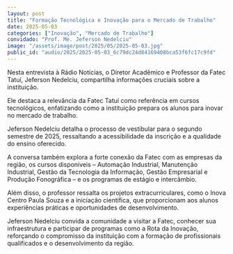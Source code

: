 ```yaml
---
layout: post
title: "Formação Tecnológica e Inovação para o Mercado de Trabalho"
date: 2025-05-03
categories: ["Inovação", "Mercado de Trabalho"]
convidado: "Prof. Me. Jeferson Nedelciu"
image: "/assets/image/post/2025/05/2025-05-03.jpg"
public_id: "audio/2025/2025-05-03_6c79dc24d84169408bca53f6fc17c9fd"
---
```


Nesta entrevista à Rádio Notícias, o Diretor Acadêmico e Professor da Fatec Tatuí, Jeferson Nedelciu, compartilha informações cruciais sobre a instituição.  

Ele destaca a relevância da Fatec Tatuí como referência em cursos tecnológicos, enfatizando como a instituição prepara os alunos para inovar no mercado de trabalho.  

Jeferson Nedelciu detalha o processo de vestibular para o segundo semestre de 2025, ressaltando a acessibilidade da inscrição e a qualidade do ensino oferecido.  

A conversa também explora a forte conexão da Fatec com as empresas da região, os cursos disponíveis – Automação Industrial, Manutenção Industrial, Gestão da Tecnologia da Informação, Gestão Empresarial e Produção Fonográfica – e os programas de estágio e intercâmbio.  

Além disso, o professor ressalta os projetos extracurriculares, como o Inova Centro Paula Souza e a iniciação científica, que proporcionam aos alunos experiências práticas e oportunidades de desenvolvimento.  

Jeferson Nedelciu convida a comunidade a visitar a Fatec, conhecer sua infraestrutura e participar de programas como a Rota da Inovação, reforçando o compromisso da instituição com a formação de profissionais qualificados e o desenvolvimento da região.